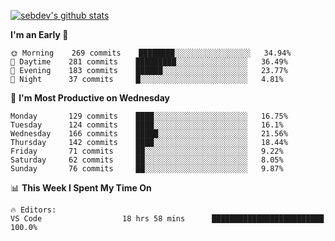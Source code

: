 [![sebdev's github stats](https://github-readme-stats.vercel.app/api?username=sebdeveloper6952)](https://github.com/anuraghazra/github-readme-stats)
<!--START_SECTION:waka-->
**I'm an Early 🐤** 

```text
🌞 Morning    269 commits    ████████░░░░░░░░░░░░░░░░░   34.94% 
🌆 Daytime    281 commits    █████████░░░░░░░░░░░░░░░░   36.49% 
🌃 Evening    183 commits    ██████░░░░░░░░░░░░░░░░░░░   23.77% 
🌙 Night      37 commits     █░░░░░░░░░░░░░░░░░░░░░░░░   4.81%

```
📅 **I'm Most Productive on Wednesday** 

```text
Monday       129 commits    ████░░░░░░░░░░░░░░░░░░░░░   16.75% 
Tuesday      124 commits    ████░░░░░░░░░░░░░░░░░░░░░   16.1% 
Wednesday    166 commits    █████░░░░░░░░░░░░░░░░░░░░   21.56% 
Thursday     142 commits    ████░░░░░░░░░░░░░░░░░░░░░   18.44% 
Friday       71 commits     ██░░░░░░░░░░░░░░░░░░░░░░░   9.22% 
Saturday     62 commits     ██░░░░░░░░░░░░░░░░░░░░░░░   8.05% 
Sunday       76 commits     ██░░░░░░░░░░░░░░░░░░░░░░░   9.87%

```


📊 **This Week I Spent My Time On** 

```text
🔥 Editors: 
VS Code                  18 hrs 58 mins      █████████████████████████   100.0%

```


<!--END_SECTION:waka-->
